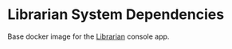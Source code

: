 # Librarian System Dependencies

Base docker image for the [Librarian](https://github.com/Nautilus-Cyberneering/librarian) console app.